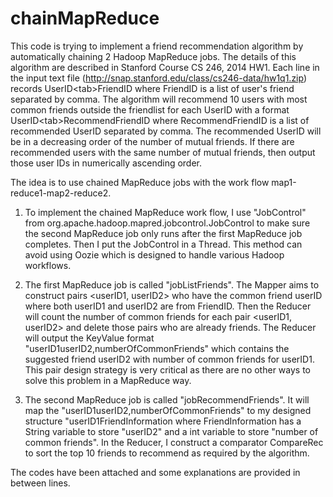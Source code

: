chainMapReduce
==============

This code is trying to implement a friend recommendation algorithm by automatically chaining 2 Hadoop MapReduce jobs. 
The details of this algorithm are described in Stanford Course CS 246, 2014 HW1. Each line in the input text file 
(http://snap.stanford.edu/class/cs246-data/hw1q1.zip) records UserID&lt;tab>FriendID where 
FriendID is a list of user's friend separated by comma. The algorithm will recommend 10 users
with most common friends outside the friendlist for each UserID with a format UserID&lt;tab>RecommendFriendID 
where RecommendFriendID is a list of recommended UserID separated by comma. The recommended UserID will 
be in a decreasing order of the number of mutual friends. If there are recommended users with the same 
number of mutual friends, then output those user IDs in numerically ascending order.

The idea is to use chained MapReduce jobs with the work flow map1-reduce1-map2-reduce2.

1. To implement the chained MapReduce work flow, I use "JobControl" from 
org.apache.hadoop.mapred.jobcontrol.JobControl to make sure the second MapReduce job only runs after 
the first MapReduce job completes. Then I put the JobControl in a Thread. This method can avoid using 
Oozie which is designed to handle various Hadoop workflows.

2. The first MapReduce job is called "jobListFriends". The Mapper aims to construct pairs <userID1, userID2> 
who have the common friend userID where both userID1 and userID2 are from FriendID. Then the Reducer will count 
the number of common friends for each pair <userID1, userID2> and delete those pairs who are already friends. 
The Reducer will output the KeyValue format "userID1<tab>userID2,numberOfCommonFriends" which contains the 
suggested friend userID2 with number of common friends for userID1. This pair design strategy is very critical 
as there are no other ways to solve this problem in a MapReduce way.

3. The second MapReduce job is called "jobRecommendFriends". It will map the "userID1<tab>userID2,numberOfCommonFriends" 
to my designed structure "userID1<tab>FriendInformation where FriendInformation has a String variable to store "userID2" 
and a int variable to store "number of common friends". In the Reducer, I construct a comparator CompareRec to sort 
the top 10 friends to recommend as required by the algorithm.

The codes have been attached and some explanations are provided in between lines. 
